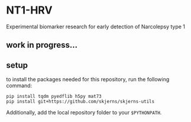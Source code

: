 # NT1-HRV
Experimental biomarker research for early detection of Narcolepsy type 1

## work in progress... ##

## setup

to install the packages needed for this repository, run the following command:
```
pip install tqdm pyedflib h5py mat73
pip install git+https://github.com/skjerns/skjerns-utils
```

Additionally, add the local repository folder to your `$PYTHONPATH`.